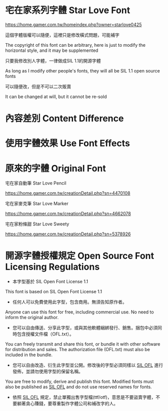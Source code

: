 # 宅在家系列字體 Star Love Font

https://home.gamer.com.tw/homeindex.php?owner=starlove0425

這個字體版權可以隨便，這裡只是修改橫式問題，可能補字

The copyright of this font can be arbitrary, here is just to modify the horizontal style, and it may be supplemented

只要我修改別人字體，一律做成SIL 1.1的開源字體

As long as I modify other people's fonts, they will all be SIL 1.1 open source fonts

可以隨便改，但是不可以二次販賣

It can be changed at will, but it cannot be re-sold

# 內容差別 Content Difference



# 使用字體效果 Use Font Effects



# 原來的字體 Original Font

宅在家自動筆 Star Love Pencil

https://home.gamer.com.tw/creationDetail.php?sn=4470108

宅在家麥克筆 Star Love Marker

https://home.gamer.com.tw/creationDetail.php?sn=4662078

宅在家粉條甜 Star Love Sweety

https://home.gamer.com.tw/creationDetail.php?sn=5378926

# 開源字體授權規定 Open Source Font Licensing Regulations

* 本字型基於 SIL Open Font License 1.1

This font is based on SIL Open Font License 1.1

* 任何人可以免費使用此字型，包含商用。無須告知原作者。

Anyone can use this font for free, including commercial use. No need to inform the original author.

* 您可以自由傳送、分享此字型，或與其他軟體綑綁發行、銷售。捆包中必須同時包含授權文件檔（OFL.txt）。

You can freely transmit and share this font, or bundle it with other software for distribution and sales. The authorization file (OFL.txt) must also be included in the bundle.

* 您可以自由改造、衍生此字型並公開。修改後的字型必須同樣以 [SIL OFL](https://scripts.sil.org/OFL) 進行發佈，並請勿使用字型的保留名稱。

You are free to modify, derive and publish this font. Modified fonts must also be published as [SIL OFL](https://scripts.sil.org/OFL) and do not use reserved names for fonts.

* 依照 [SIL OFL](https://scripts.sil.org/OFL) 規定，禁止單獨出售字型檔(ttf/otf)，意思是不要盜賣字體，不要躺著貪心賺錢，要尊重製作字體公司和補改字的人。
